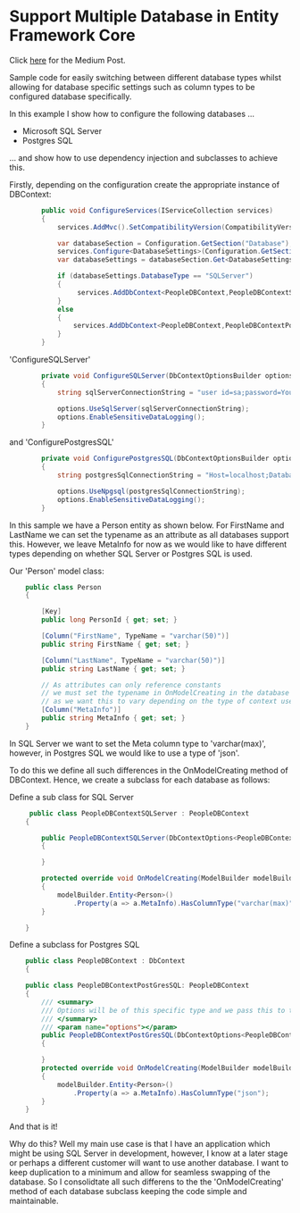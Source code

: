 # Support Multiple Database in Entity Framework Core

Click [here](https://medium.com/@michaelceber/how-to-support-multiple-databases-in-entity-framework-core-1ccd24896829) for the Medium Post.
 
Sample code for easily switching between different database types whilst allowing for database specific settings such as column types to be configured database specifically.

In this example I show how to configure the following databases ...

  - Microsoft SQL Server
  - Postgres SQL

... and show how to use dependency injection and subclasses to achieve this.

Firstly, depending on the configuration create the appropriate instance of DBContext:

```csharp
        public void ConfigureServices(IServiceCollection services)
        {
            services.AddMvc().SetCompatibilityVersion(CompatibilityVersion.Version_2_2);

            var databaseSection = Configuration.GetSection("Database");
            services.Configure<DatabaseSettings>(Configuration.GetSection("Database"));
            var databaseSettings = databaseSection.Get<DatabaseSettings>();

            if (databaseSettings.DatabaseType == "SQLServer")
            {
                 services.AddDbContext<PeopleDBContext,PeopleDBContextSQLServer>(ConfigureSQLServer);
            }
            else
            {
                services.AddDbContext<PeopleDBContext,PeopleDBContextPostGresSQL>(ConfigurePostgresSQL);
            }
        }
```
'ConfigureSQLServer'
```csharp
        private void ConfigureSQLServer(DbContextOptionsBuilder options)
        {
            string sqlServerConnectionString = "user id=sa;password=YourStrong!Passw0rd;server=localhost,1433;database=PeopleDatabase;Trusted_Connection=no";

            options.UseSqlServer(sqlServerConnectionString);
            options.EnableSensitiveDataLogging();
        }
```

and 'ConfigurePostgresSQL'

```csharp
        private void ConfigurePostgresSQL(DbContextOptionsBuilder options)
        {
            string postgresSqlConnectionString = "Host=localhost;Database=PeopleDatabase;Username=postgres;Password=example";

            options.UseNpgsql(postgresSqlConnectionString);
            options.EnableSensitiveDataLogging();
        }
```

In this sample we have a Person entity as shown below.  For FirstName and LastName we can set the typename as an attribute as all databases support this.  However, we leave MetaInfo for now as we would like to have different types depending on whether SQL Server or Postgres SQL is used.

Our 'Person' model class:

```csharp
    public class Person
    {

        [Key]
        public long PersonId { get; set; }

        [Column("FirstName", TypeName = "varchar(50)")]
        public string FirstName { get; set; }

        [Column("LastName", TypeName = "varchar(50)")]
        public string LastName { get; set; }

        // As attributes can only reference constants
        // we must set the typename in OnModelCreating in the database context
        // as we want this to vary depending on the type of context used, i.e sql server, or postgressql
        [Column("MetaInfo")]
        public string MetaInfo { get; set; }
    }
```

In SQL Server we want to set the Meta column type to 'varchar(max)', however, in Postgres SQL we would like to use a type of 'json'.  

To do this we define all such differences in the OnModelCreating method of DBContext.  Hence, we create a subclass for each database as follows:

Define a sub class for SQL Server

```csharp
     public class PeopleDBContextSQLServer : PeopleDBContext
    {

        public PeopleDBContextSQLServer(DbContextOptions<PeopleDBContextSQLServer> options) : base(options)
        {

        }

        protected override void OnModelCreating(ModelBuilder modelBuilder)
        {
            modelBuilder.Entity<Person>()
                .Property(a => a.MetaInfo).HasColumnType("varchar(max)");
        }

    }

```



Define a subclass for Postgres SQL
```csharp
    public class PeopleDBContext : DbContext
    {

    public class PeopleDBContextPostGresSQL: PeopleDBContext
    {
        /// <summary>
        /// Options will be of this specific type and we pass this to the protected not typed base class constructor
        /// </summary>
        /// <param name="options"></param>
        public PeopleDBContextPostGresSQL(DbContextOptions<PeopleDBContextPostGresSQL> options) : base(options)
        {

        }
        protected override void OnModelCreating(ModelBuilder modelBuilder)
        {
            modelBuilder.Entity<Person>()
                .Property(a => a.MetaInfo).HasColumnType("json");
        }
    }
```

And that is it!

Why do this?  Well my main use case is that I have an application which might be using SQL Server in development, however, I know at a later stage or perhaps a different customer will want to use another database.   I want to keep duplication to a minimum and allow for seamless swapping of the database.  So I consolidtate all such differens to the the 'OnModelCreating' method of each database subclass keeping the code simple and maintainable.
